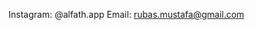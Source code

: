 Instagram: @alfath.app
Email: rubas.mustafa@gmail.com

<!---
Rubas-Mustafa/Rubas-Mustafa is a ✨ special ✨ repository because its `README.md` (this file) appears on your GitHub profile.
You can click the Preview link to take a look at your changes.
--->
